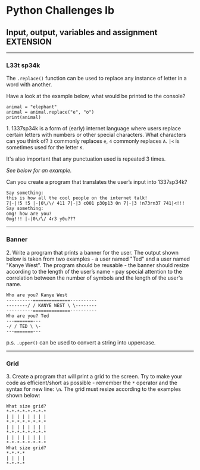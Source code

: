 #  Python Challenges Ib

## Input, output, variables and assignment EXTENSION


---

### L33t sp34k

The `.replace()` function can be used to replace any instance of  letter in a word with another.

Have a look at the example below, what would be printed to the console?
	
	animal = "elephant"
	animal = animal.replace("e", "o")
	print(animal)
	
1\. 1337sp34k is a form of (early) internet language where users replace certain letters with numbers or other special characters. What characters can you think of? `3` commonly replaces `e`, `4` commonly replaces `A`. `|<` is sometimes used for the letter `K`.

It's also important that any punctuation used is repeated 3 times.

_See below for an example._

Can you create a program that translates the user’s input into 1337sp34k?
	
	Say something:
	this is how all the cool people on the internet talk!
	7|-|!5 !5 |-|0\/\/ 411 7|-|3 c001 p30p13 0n 7|-|3 !n73rn37 741|<!!!
	Say something:
	omg! how are you?
	0mg!!! |-|0\/\/ 4r3 y0u???
	
---

### Banner

2\. Write a program that prints a banner for the user. The output shown below is taken from two examples - a user named "Ted" and a user named "Kanye West". The program should be reusable - the banner should resize according to the length of the user’s name - pay special attention to the correlation between the number of symbols and the length of the user's name.
	
	Who are you? Kanye West
	----------==============----------
	--------/ / KANYE WEST \ \--------
	----------==============----------
	Who are you? Ted
	---=======---
	-/ / TED \ \-
	---=======---
	
p.s. `.upper()` can be used to convert a string into uppercase.

---

### Grid

3\. Create a program that  will print a grid to the screen. Try to make your code as efficient/short as possible - remember the `*` operator and the syntax for new line: `\n`. The grid must resize according to the examples shown below:
	
	What size grid?
	*-*-*-*-*-*-*-*
	| | | | | | | |
	*-*-*-*-*-*-*-*
	| | | | | | | |
	*-*-*-*-*-*-*-*
	| | | | | | | |
	*-*-*-*-*-*-*-*
	What size grid?
	*-*-*-*
	| | | |
	*-*-*-*
	
